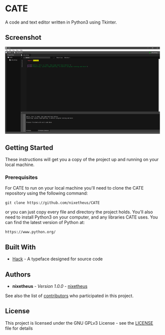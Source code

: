 # CATE

A code and text editor written in Python3 using Tkinter.

## Screenshot

![screenshot_one.png](https://github.com/nixetheus/CATE/blob/master/Screenshots/screenshot_one.png)

## Getting Started

These instructions will get you a copy of the project up and running on your local machine.

### Prerequisites

For CATE to run on your local machine you'll need to clone the CATE repository using the following command:

```
git clone https://github.com/nixetheus/CATE
```
or you can just copy every file and directory the project holds.
You'll also need to install Python3 on your computer, and any libraries CATE uses. You can find the latest version of Python at:

```
https://www.python.org/
```

## Built With

* [Hack](https://github.com/source-foundry/Hack#license) - A typeface designed for source code


## Authors

* **nixetheus** - *Version 1.0.0* - [nixetheus](https://github.com/nixetheus)

See also the list of [contributors](https://github.com/nixetheus/CATE/graphs/contributors) who participated in this project.

## License

This project is licensed under the GNU GPLv3 License - see the [LICENSE](LICENSE) file for details
